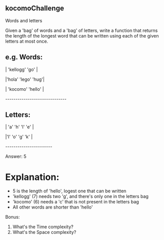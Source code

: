 ## kocomoChallenge

Words and letters

Given a 'bag' of words and a 'bag' of letters, write a
function that returns the length of the longest word that
can be written using each of the given letters at most
once.

e.g. 
Words:
------------------------------
<p>| 'kellogg' 'go'       |</p>
<p>|'hola' 'lego' 'hug'|</p>
<p>| 'kocomo' 'hello' |</p>
------------------------------

Letters:
-----------------------
<p>| 'a' 'h' 'l' 'e' |</p>
<p>|'l' 'o' 'g' 'k'  |</p>
-----------------------

Answer: 5

# Explanation:
* 5 is the length of 'hello', logest one that can be written
* 'kellogg' (7) needs two 'g', and there's only one in the letters bag
* 'kocomo' (6) needs a 'c' that is not present in the letters bag
* All other words are shorter than 'hello'

Bonus:
1. What's the Time complexity?
2. What's the Space complexity?
